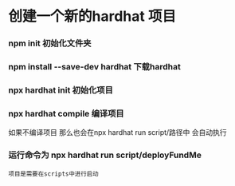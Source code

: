 # 创建一个新的hardhat 项目
### npm init 初始化文件夹
### npm install --save-dev hardhat 下载hardhat
### npx hardhat init 初始化项目

### npx hardhat compile 编译项目
如果不编译项目 那么也会在npx hardhat run script/路径中 会自动执行
### 运行命令为 npx hardhat run script/deployFundMe
```项目是需要在scripts中进行启动```


